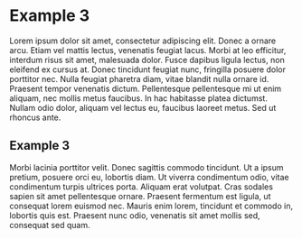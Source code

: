 <h1>Example 3</h1>

Lorem ipsum dolor sit amet, consectetur adipiscing elit. Donec a ornare arcu. Etiam vel mattis lectus, venenatis feugiat lacus. Morbi at leo efficitur, interdum risus sit amet, malesuada dolor. Fusce dapibus ligula lectus, non eleifend ex cursus at. Donec tincidunt feugiat nunc, fringilla posuere dolor porttitor nec. Nulla feugiat pharetra diam, vitae blandit nulla ornare id. Praesent tempor venenatis dictum. Pellentesque pellentesque mi ut enim aliquam, nec mollis metus faucibus. In hac habitasse platea dictumst. Nullam odio dolor, aliquam vel lectus eu, faucibus laoreet metus. Sed ut rhoncus ante.

<h2> Example 3</h2>

Morbi lacinia porttitor velit. Donec sagittis commodo tincidunt. Ut a ipsum pretium, posuere orci eu, lobortis diam. Ut viverra condimentum odio, vitae condimentum turpis ultrices porta. Aliquam erat volutpat. Cras sodales sapien sit amet pellentesque ornare. Praesent fermentum est ligula, ut consequat lorem euismod nec. Mauris enim lorem, tincidunt et commodo in, lobortis quis est. Praesent nunc odio, venenatis sit amet mollis sed, consequat sed quam. 